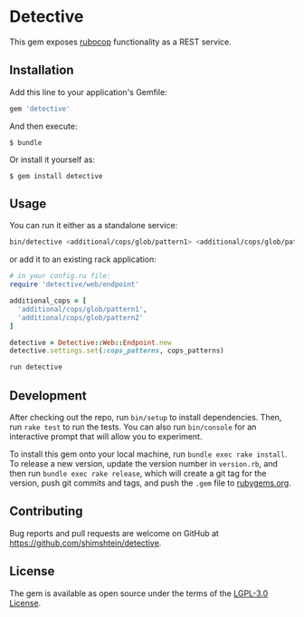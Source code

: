 # Detective

This gem exposes [rubocop](http://rubocop.readthedocs.io) functionality as a REST service.

## Installation

Add this line to your application's Gemfile:

```ruby
gem 'detective'
```

And then execute:

    $ bundle

Or install it yourself as:

    $ gem install detective

## Usage

You can run it either as a standalone service:
``` sh
bin/detective <additional/cops/glob/pattern1> <additional/cops/glob/pattern2>
```
or add it to an existing rack application:
``` ruby
# in your config.ru file:
require 'detective/web/endpoint'

additional_cops = [
  'additional/cops/glob/pattern1',
  'additional/cops/glob/pattern2'
]

detective = Detective::Web::Endpoint.new
detective.settings.set(:cops_patterns, cops_patterns)

run detective
```

## Development

After checking out the repo, run `bin/setup` to install dependencies. Then, run `rake test` to run the tests. You can also run `bin/console` for an interactive prompt that will allow you to experiment.

To install this gem onto your local machine, run `bundle exec rake install`. To release a new version, update the version number in `version.rb`, and then run `bundle exec rake release`, which will create a git tag for the version, push git commits and tags, and push the `.gem` file to [rubygems.org](https://rubygems.org).

## Contributing

Bug reports and pull requests are welcome on GitHub at https://github.com/shimshtein/detective.


## License

The gem is available as open source under the terms of the [LGPL-3.0 License](https://opensource.org/licenses/LGPL-3.0).
